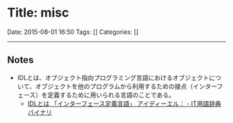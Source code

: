 # Title: misc

Date: 2015-08-01 16:50
Tags: []
Categories: []

---

## Notes

* IDLとは、オブジェクト指向プログラミング言語におけるオブジェクトについて、オブジェクトを他のプログラムから利用するための接点（インターフェース）を定義するために用いられる言語のことである。
	* [IDLとは 「インターフェース定義言語」 アイディーエル： - IT用語辞典バイナリ](http://www.sophia-it.com/content/IDL)


